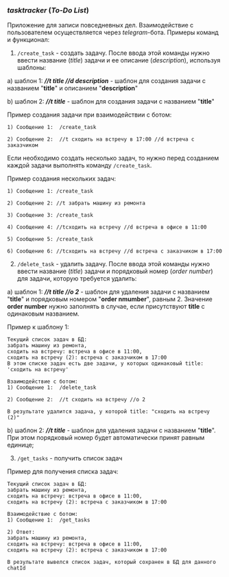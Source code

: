 ### *tasktracker* (*To-Do List*)
Приложение для записи повседневных дел. Взаимодействие с пользователем осуществляется через *telegram*-бота.
Примеры команд и функционал:
1. `/create_task` - создать задачу. После ввода этой команды нужно ввести название (*title*) задачи и ее описание (*description*), используя шаблоны: 

a) шаблон 1: ***//t title //d description*** - шаблон для создания задачи с названием "**title**" и описанием "**description**"

b) шаблон 2: ***//t title*** - шаблон для создания задачи с названием "**title**" 

Пример создания задачи при взаимодействии с ботом:
```
1) Сообщение 1:  /create_task

2) Сообщение 2:  //t сходить на встречу в 17:00 //d встреча с заказчиком
```

Если необходимо создать несколько задач, то нужно перед созданием каждой задачи выполнять команду `/create_task`.

Пример создания нескольких задач:

```
1) Сообщение 1: /create_task

2) Сообщение 2: //t забрать машину из ремонта

3) Сообщение 3: /create_task

4) Сообщение 4: //tсходить на встречу //d встреча в офисе в 11:00

5) Сообщение 5: /create_task

6) Сообщение 6: //tсходить на встречу //d встреча с заказчиком в 17:00
```

2. `/delete_task` - удалить задачу. После ввода этой команды нужно ввести название (*title*) задачи и порядковый номер (*order number*) для задачи, которую требуется удалить: 

a) шаблон 1: ***//t title //o 2*** - шаблон для удаления задачи с названием "**title**" и порядковым номером "**order nmumber**", равным 2. Значение **order number** нужно заполнять в случае, если присутствуют **title** с одинаковым названием.

Пример к шаблону 1:

```
Текущий список задач в БД:
забрать машину из ремонта,
сходить на встречу: встреча в офисе в 11:00,
сходить на встречу (2): встреча с заказчиком в 17:00
В этом списке задач есть две задачи, у которых одинаковый title: 'сходить на встречу'

Взаимодействие с ботом:
1) Сообщение 1:  /delete_task

2) Сообщение 2:  //t сходить на встречу //o 2

В результате удалится задача, у которой title: "сходить на встречу (2)"

```


b) шаблон 2: ***//t title*** - шаблон для удаления задачи с названием "**title**". При этом порядковый номер будет автоматически принят равным единице;

3. `/get_tasks` - получить список задач

Пример для получения списка задач:

```
Текущий список задач в БД:
забрать машину из ремонта,
сходить на встречу: встреча в офисе в 11:00,
сходить на встречу (2): встреча с заказчиком в 17:00

Взаимодействие с ботом:
1) Сообщение 1:  /get_tasks

2) Ответ: 
забрать машину из ремонта,
сходить на встречу: встреча в офисе в 11:00,
сходить на встречу (2): встреча с заказчиком в 17:00

В результате вывелся список задач, который сохранен в БД для данного chatId

```